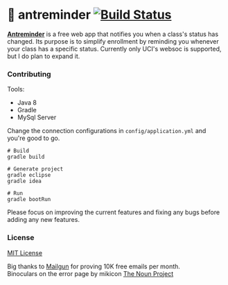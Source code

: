# :ant: antreminder [![Build Status](https://travis-ci.org/tolusalako/antreminder.svg?branch=master)](https://travis-ci.org/tolusalako/antreminder)
 [__Antreminder__](antreminder.csthings.net) is a free web app that notifies you when a class's status has changed. Its purpose is to simplify enrollment by reminding you whenever your class has a specific status. Currently only UCI's websoc is supported, but I do plan to expand it.

### Contributing
Tools:
* Java 8
* Gradle
* MySql Server

Change the connection configurations in `config/application.yml` and you're good to go.

```shell
# Build
gradle build

# Generate project
gradle eclipse
gradle idea

# Run
gradle bootRun
```      
Please focus on improving the current features and fixing any bugs before adding any new features.

### License
[MIT License](https://github.com/tolusalako/antreminder/blob/master/LICENSE.md)

Big thanks to [Mailgun](https://www.mailgun.com/) for proving 10K free emails per month.   
Binoculars on the error page by mikicon [The Noun Project](https://thenounproject.com)
